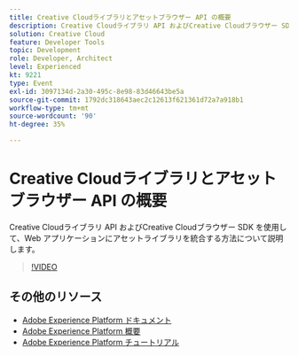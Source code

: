```yaml
---
title: Creative Cloudライブラリとアセットブラウザー API の概要
description: Creative Cloudライブラリ API およびCreative Cloudブラウザー SDK を使用して、Web アプリケーションにアセットライブラリを統合する方法について説明します。
solution: Creative Cloud
feature: Developer Tools
topic: Development
role: Developer, Architect
level: Experienced
kt: 9221
type: Event
exl-id: 3097134d-2a30-495c-8e98-83d46643be5a
source-git-commit: 1792dc318643aec2c12613f621361d72a7a918b1
workflow-type: tm+mt
source-wordcount: '90'
ht-degree: 35%

---
```


# Creative Cloudライブラリとアセットブラウザー API の概要

Creative Cloudライブラリ API およびCreative Cloudブラウザー SDK を使用して、Web アプリケーションにアセットライブラリを統合する方法について説明します。

>[!VIDEO](https://video.tv.adobe.com/v/337592/?quality=12&learn=on&hidetitle=true)

## その他のリソース

- [Adobe Experience Platform ドキュメント](https://experienceleague.adobe.com/docs/experience-platform.html?lang=ja)
- [Adobe Experience Platform 概要](https://experienceleague.adobe.com/docs/experience-platform/landing/home.html?lang=ja)
- [Adobe Experience Platform チュートリアル](https://experienceleague.adobe.com/docs/platform-learn/tutorials/overview.html?lang=ja)
